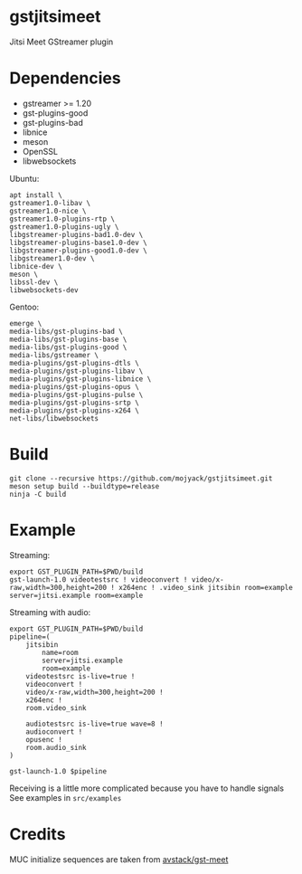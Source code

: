 # gstjitsimeet
Jitsi Meet GStreamer plugin  
# Dependencies
* gstreamer >= 1.20
* gst-plugins-good
* gst-plugins-bad
* libnice
* meson
* OpenSSL
* libwebsockets

Ubuntu:
```
apt install \
gstreamer1.0-libav \
gstreamer1.0-nice \
gstreamer1.0-plugins-rtp \
gstreamer1.0-plugins-ugly \
libgstreamer-plugins-bad1.0-dev \
libgstreamer-plugins-base1.0-dev \
libgstreamer-plugins-good1.0-dev \
libgstreamer1.0-dev \
libnice-dev \
meson \
libssl-dev \
libwebsockets-dev
```
Gentoo:
```
emerge \
media-libs/gst-plugins-bad \
media-libs/gst-plugins-base \
media-libs/gst-plugins-good \
media-libs/gstreamer \
media-plugins/gst-plugins-dtls \
media-plugins/gst-plugins-libav \
media-plugins/gst-plugins-libnice \
media-plugins/gst-plugins-opus \
media-plugins/gst-plugins-pulse \
media-plugins/gst-plugins-srtp \
media-plugins/gst-plugins-x264 \
net-libs/libwebsockets
```

# Build
```
git clone --recursive https://github.com/mojyack/gstjitsimeet.git
meson setup build --buildtype=release
ninja -C build
```

# Example
Streaming:
```
export GST_PLUGIN_PATH=$PWD/build
gst-launch-1.0 videotestsrc ! videoconvert ! video/x-raw,width=300,height=200 ! x264enc ! .video_sink jitsibin room=example server=jitsi.example room=example
```
Streaming with audio:
```
export GST_PLUGIN_PATH=$PWD/build
pipeline=(
    jitsibin
        name=room
        server=jitsi.example
        room=example
    videotestsrc is-live=true !
    videoconvert !
    video/x-raw,width=300,height=200 !
    x264enc !
    room.video_sink

    audiotestsrc is-live=true wave=8 !
    audioconvert !
    opusenc !
    room.audio_sink
)

gst-launch-1.0 $pipeline
```
Receiving is a little more complicated because you have to handle signals  
See examples in `src/examples`
# Credits
MUC initialize sequences are taken from [avstack/gst-meet](https://github.com/avstack/gst-meet)
